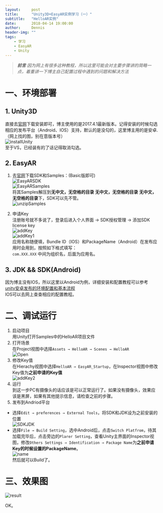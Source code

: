 ```yaml
---
layout:     post
title:      "Unity3D+EasyAR实例学习（一）"
subtitle:   "HelloAR实例"
date:       2018-04-14 19:00:00
author:     Dennis
header-img: ""
tags:
    - 学习
    - EasyAR
    - Unity
---
```


> ***前言***
> *因为网上有很多这种教程，所以这里可能会对主要步骤讲的简略一点，着重讲一下博主自己配置过程中遇到的问题和解决方法*

# 一、环境部署
## 1. Unity3D
直接去[官网](https://unity3d.com/cn)下载安装即可，博主使用的是2017.4.1最新版本。记得安装的时候勾选相应的发布平台（Android、IOS）支持，默认的是没勾的，这里博主用的是安卓.（网上找的图，别在意版本号）  
![installUnity](\img\in-post\Unity3DXEasyAR\Unity安装.png)  
至于VS，已经装有的了话记得取消勾选。

## 2. EasyAR
1. 去[官网](https://www.easyar.cn/view/download.html)下载SDK和Samples：(Basic版即可)  
![EasyARSDK](\img\in-post\Unity3DXEasyAR\EasyARSDK.png)  
![EasyARSamples](\img\in-post\Unity3DXEasyAR\EasyARSamples.png)  
将其Samples解压到**无中文，无空格的目录** **无中文，无空格的目录** **无中文，无空格的目录**下，SDK可以先不管。  
![unzipSamples](\img\in-post\Unity3DXEasyAR\unzipSamples.png)

2. 申请Key  
注册账号就不多说了，登录后进入个人界面 → SDK授权管理 → 添加SDK license key  
![addKey](\img\in-post\Unity3DXEasyAR\addKey.png)  
![addKey1](\img\in-post\Unity3DXEasyAR\addKey1.png)  
应用名称随便填，Bundle ID（IOS）和PackageName（Android）在发布应用时会用到，按照如下格式填写：  
`com.XXX.XXX`
中间为组织名，后面为应用名。

## 3. JDK && SDK(Android)  
因为博主没有IOS，所以这里以Android为例，详细安装和配置教程可以参考  
[unity安卓发布的环境配置和基本流程](https://blog.csdn.net/qq_22660469/article/details/78922367)  
IOS可以去网上查查相应的配置教程。

# 二、调试运行
1. 启动项目  
用Unity打开Samples中的HelloAR项目文件  
2. 打开场景  
在Project视图中选择`Assets → HelloAR → Scenes → HelloAR`  
![Open](\img\in-post\Unity3DXEasyAR\Open.png)  
3. 修改Key值  
在Hierachy视图中选择`HelloAR → EasyAR_Startup`，在Inspector视图中修改Key值为**之前申请的Key值**  
![addKey2](\img\in-post\Unity3DXEasyAR\addKey2.png)  
4. 运行  
到这一步PC有摄像头的话应该是可以正常运行了。如果没有摄像头，效果应该是黑屏，如果有其他提示信息，请检查之前的步骤。  
5. 发布到Andriod平台  
 - 选择`Edit → preferences → External Tools`，将SDK和JDK设为之前安装的位置  
 ![SDKJDK](\img\in-post\Unity3DXEasyAR\SDKJDK.png)  
 - 选择`File → Build Setting`，选中Android后，点击`Switch Platfrom`，待其加载完毕后，点击旁边的`Plarer Setting`，查看Unity主界面的Inspector视图，修改`Others Settings → Identification → Package Name`为**之前申请Key的时候设置的PackageName**。  
 ![name](\img\in-post\Unity3DXEasyAR\name.png)  
 然后就可以Build了。  

# 三、效果图
![result](\img\in-post\Unity3DXEasyAR\result.png)

OK。


　







